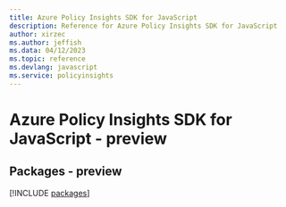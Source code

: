```yaml
---
title: Azure Policy Insights SDK for JavaScript
description: Reference for Azure Policy Insights SDK for JavaScript
author: xirzec
ms.author: jeffish
ms.data: 04/12/2023
ms.topic: reference
ms.devlang: javascript
ms.service: policyinsights
---
```

# Azure Policy Insights SDK for JavaScript - preview
## Packages - preview
[!INCLUDE [packages](policy-insights-index.md)]